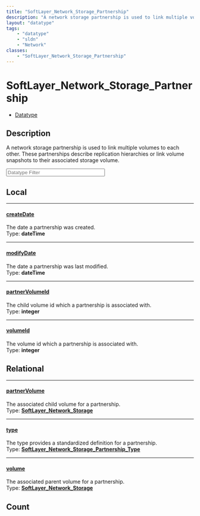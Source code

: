 ```yaml
---
title: "SoftLayer_Network_Storage_Partnership"
description: "A network storage partnership is used to link multiple volumes to each other. These partnerships describe replication hi... "
layout: "datatype"
tags:
    - "datatype"
    - "sldn"
    - "Network"
classes:
    - "SoftLayer_Network_Storage_Partnership"
---
```


# SoftLayer_Network_Storage_Partnership
<div id='service-datatype'>
    <ul id='sldn-reference-tabs'>
        <li id='datatype'> <a href='/reference/datatypes/SoftLayer_Network_Storage_Partnership' >Datatype</a></li>
    </ul>
</div>

## Description 


A network storage partnership is used to link multiple volumes to each other. These partnerships describe replication hierarchies or link volume snapshots to their associated storage volume. 





<!-- Filer BEGIN -->
<div class="view-filters">
        <div class="clearfix">
            <div class="search-input-box">
                <input placeholder="Datatype Filter" onkeyup="titleSearch(inputId='prop-input', divId='properties', elementClass='prop-row')" 
                    type="text" id="prop-input" value="" size="30" maxlength="128" class="form-text">
            </div>
        </div>
</div>
<!-- Filer END -->

<div id="properties" class="content">
<div id="localProperties" class="prop-content" >

## Local
<div class="prop-row">

-----
[createDate]: #createdate
#### [createDate]
The date a partnership was created.  
<span class="type-label">Type: </span>**dateTime**  



</div>
<div class="prop-row">

-----
[modifyDate]: #modifydate
#### [modifyDate]
The date a partnership was last modified.  
<span class="type-label">Type: </span>**dateTime**  



</div>
<div class="prop-row">

-----
[partnerVolumeId]: #partnervolumeid
#### [partnerVolumeId]
The child volume id which a partnership is associated with.  
<span class="type-label">Type: </span>**integer**  



</div>
<div class="prop-row">

-----
[volumeId]: #volumeid
#### [volumeId]
The volume id which a partnership is associated with.  
<span class="type-label">Type: </span>**integer**  



</div>
</div>
<!-- LOCAL PROPERTY END -->

<div id="relationalProperties"  class="prop-content" >

## Relational
<div class="prop-row">

-----
[partnerVolume]: #partnervolume
#### [partnerVolume]
The associated child volume for a partnership.  
<span class="type-label">Type: </span>**<a href='/reference/datatypes/SoftLayer_Network_Storage'>SoftLayer_Network_Storage </a>**  



</div>
<div class="prop-row">

-----
[type]: #type
#### [type]
The type provides a standardized definition for a partnership.  
<span class="type-label">Type: </span>**<a href='/reference/datatypes/SoftLayer_Network_Storage_Partnership_Type'>SoftLayer_Network_Storage_Partnership_Type </a>**  



</div>
<div class="prop-row">

-----
[volume]: #volume
#### [volume]
The associated parent volume for a partnership.  
<span class="type-label">Type: </span>**<a href='/reference/datatypes/SoftLayer_Network_Storage'>SoftLayer_Network_Storage </a>**  



</div>

## Count
</div>


